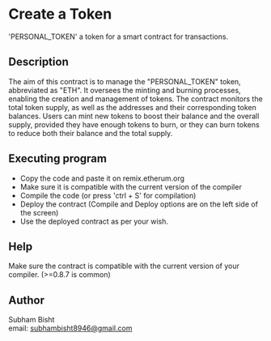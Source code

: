 # Create a Token

'PERSONAL_TOKEN' a token for a smart contract for transactions.

## Description

The aim of this contract is to manage the "PERSONAL_TOKEN" token, abbreviated as "ETH". It oversees the minting and burning processes, enabling the creation and management of tokens. The contract monitors the total token supply, as well as the addresses and their corresponding token balances. Users can mint new tokens to boost their balance and the overall supply, provided they have enough tokens to burn, or they can burn tokens to reduce both their balance and the total supply.

## Executing program

* Copy the code and paste it on remix.etherum.org
* Make sure it is compatible with the current version of the compiler
* Compile the code (or press 'ctrl + S' for compilation)
* Deploy the contract (Compile and Deploy options are on the left side of the screen)
* Use the deployed contract as per your wish.

## Help

Make sure the contract is compatible with the current version of your compiler. (>=0.8.7 is common)

## Author

Subham Bisht  
email: subhambisht8946@gmail.com




